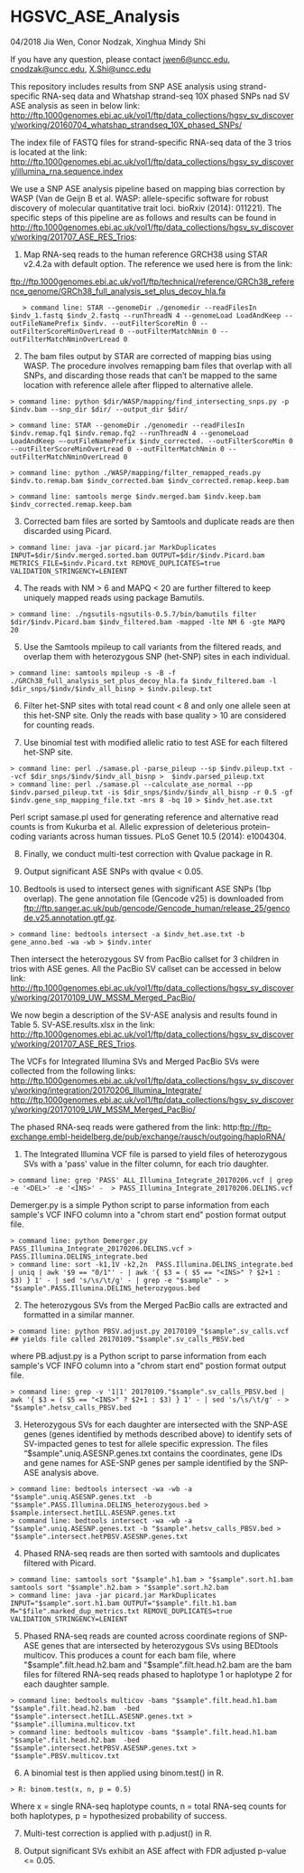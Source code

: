 # HGSVC_ASE_Analysis

04/2018
Jia Wen, Conor Nodzak, Xinghua Mindy Shi 

If you have any question, please contact jwen6@uncc.edu, cnodzak@uncc.edu, X.Shi@uncc.edu

This repository includes results from SNP ASE analysis using strand-specific RNA-seq data and Whatshap strand-seq 10X phased SNPs nad SV ASE analysis as seen in below link:
http://ftp.1000genomes.ebi.ac.uk/vol1/ftp/data_collections/hgsv_sv_discovery/working/20160704_whatshap_strandseq_10X_phased_SNPs/

The index file of FASTQ files for strand-specific RNA-seq data of the 3 trios is located at the link:
http://ftp.1000genomes.ebi.ac.uk/vol1/ftp/data_collections/hgsv_sv_discovery/illumina_rna.sequence.index


We use a SNP ASE analysis pipeline based on mapping bias correction by WASP (Van de Geijn B et al. WASP: allele-specific software for robust discovery of molecular quantitative trait loci. bioRxiv (2014): 011221). The specific steps of this pipeline are as follows and results can be found in http://ftp.1000genomes.ebi.ac.uk/vol1/ftp/data_collections/hgsv_sv_discovery/working/201707_ASE_RES_Trios:

1. Map RNA-seq reads to the human reference GRCH38 using STAR v2.4.2a with default option. The reference we used here is from the link:

ftp://ftp.1000genomes.ebi.ac.uk/vol1/ftp/technical/reference/GRCh38_reference_genome/GRCh38_full_analysis_set_plus_decoy_hla.fa

```
   > command line: STAR --genomeDir ./genomedir --readFilesIn $indv_1.fastq $indv_2.fastq --runThreadN 4 --genomeLoad LoadAndKeep --   outFileNamePrefix $indv. --outFilterScoreMin 0 --outFilterScoreMinOverLread 0 --outFilterMatchNmin 0 --outFilterMatchNminOverLread 0
```


2. The bam files output by STAR are corrected of mapping bias using WASP. The procedure involves remapping bam files that overlap with all SNPs, and discarding those reads that can’t be mapped to the same location with reference allele after flipped to alternative allele.

```
> command line: python $dir/WASP/mapping/find_intersecting_snps.py -p $indv.bam --snp_dir $dir/ --output_dir $dir/

> command line: STAR --genomeDir ./genomedir --readFilesIn $indv.remap.fq1 $indv.remap.fq2 --runThreadN 4 --genomeLoad LoadAndKeep —-outFileNamePrefix $indv_corrected. --outFilterScoreMin 0 --outFilterScoreMinOverLread 0 --outFilterMatchNmin 0 --outFilterMatchNminOverLread 0

> command line: python ./WASP/mapping/filter_remapped_reads.py $indv.to.remap.bam $indv_corrected.bam $indv_corrected.remap.keep.bam

> command line: samtools merge $indv.merged.bam $indv.keep.bam $indv_corrected.remap.keep.bam

```
3. Corrected bam files are sorted by Samtools and duplicate reads are then discarded using Picard.
```
> command line: java -jar picard.jar MarkDuplicates INPUT=$dir/$indv.merged.sorted.bam OUTPUT=$dir/$indv.Picard.bam METRICS_FILE=$indv.Picard.txt REMOVE_DUPLICATES=true VALIDATION_STRINGENCY=LENIENT
```

4. The reads with NM > 6 and MAPQ < 20 are further filtered to keep uniquely mapped reads using package Bamutils.

```
> command line: ./ngsutils-ngsutils-0.5.7/bin/bamutils filter $dir/$indv.Picard.bam $indv_filtered.bam -mapped -lte NM 6 -gte MAPQ 20
```

5. Use the Samtools mpileup to call variants from the filtered reads, and overlap them with heterozygous SNP (het-SNP) sites in each individual.

```
> command line: samtools mpileup -s -B -f ./GRCh38_full_analysis_set_plus_decoy_hla.fa $indv_filtered.bam -l $dir_snps/$indv/$indv_all_bisnp > $indv.pileup.txt
```

6. Filter het-SNP sites with total read count < 8 and only one allele seen at this het-SNP site. Only the reads with base quality > 10 are considered for counting reads.


7. Use binomial test with modified allelic ratio to test ASE for each filtered het-SNP site.
```
> command line: perl ./samase.pl -parse_pileup --sp $indv.pileup.txt --vcf $dir_snps/$indv/$indv_all_bisnp >  $indv.parsed_pileup.txt
> command line: perl ./samase.pl --calculate_ase_normal --pp $indv.parsed_pileup.txt -is $dir_snps/$indv/$indv_all_bisnp -r 0.5 -gf $indv.gene_snp_mapping_file.txt -mrs 8 -bq 10 > $indv_het.ase.txt
```
Perl script samase.pl used for generating reference and alternative read counts is from Kukurba et al. Allelic expression of deleterious protein-coding variants across human tissues. PLoS Genet 10.5 (2014): e1004304.

8. Finally, we conduct multi-test correction with Qvalue package in R.

9. Output significant ASE SNPs with qvalue < 0.05.

10. Bedtools is used to intersect genes with significant ASE SNPs (1bp overlap). The gene annotation file (Gencode v25) is downloaded from ftp://ftp.sanger.ac.uk/pub/gencode/Gencode_human/release_25/gencode.v25.annotation.gtf.gz. 

```
> command line: bedtools intersect -a $indv_het.ase.txt -b gene_anno.bed -wa -wb > $indv.inter
```

Then intersect the heterozygous SV from PacBio callset for 3 children in trios with ASE genes. All the PacBio SV callset can be accessed in below link:
http://ftp.1000genomes.ebi.ac.uk/vol1/ftp/data_collections/hgsv_sv_discovery/working/20170109_UW_MSSM_Merged_PacBio/

We now begin a description of the SV-ASE analysis and results found in Table 5. SV-ASE.results.xlsx in the link: http://ftp.1000genomes.ebi.ac.uk/vol1/ftp/data_collections/hgsv_sv_discovery/working/201707_ASE_RES_Trios.

The VCFs for Integrated Illumina SVs and Merged PacBio SVs were collected from the following links: 
http://ftp.1000genomes.ebi.ac.uk/vol1/ftp/data_collections/hgsv_sv_discovery/working/integration/20170206_Illumina_Integrate/
http://ftp.1000genomes.ebi.ac.uk/vol1/ftp/data_collections/hgsv_sv_discovery/working/20170109_UW_MSSM_Merged_PacBio/

The phased RNA-seq reads were gathered from the link: 
http:ftp://ftp-exchange.embl-heidelberg.de/pub/exchange/rausch/outgoing/haploRNA/

1. The Integrated Illumina VCF file is parsed to yield files of heterozygous SVs with a 'pass' value in the filter column, for each trio daughter.
```
> command line: grep 'PASS' ALL_Illumina_Integrate_20170206.vcf | grep -e '<DEL>' -e '<INS>' -  > PASS_Illumina_Integrate_20170206.DELINS.vcf
```
Demerger.py is a simple Python script to parse information from each sample's VCF INFO column into a "chrom start end" postion format output file. 
```
> command line: python Demerger.py PASS_Illumina_Integrate_20170206.DELINS.vcf > PASS.Illumina.DELINS_integrate.bed
> command line: sort -k1,1V -k2,2n  PASS.Illumina.DELINS_integrate.bed | uniq | awk '$9 == "0/1"' - | awk '{ $3 = ( $5 == "<INS>" ? $2+1 : $3) } 1' - | sed 's/\s/\t/g' - | grep -e "$sample" - > "$sample".PASS.Illumina.DELINS_heterozygous.bed
```

2. The heterozygous SVs from the Merged PacBio calls are extracted and formatted in a similar manner.
```
> command line: python PBSV.adjust.py 20170109_"$sample".sv_calls.vcf    ## yields file called 20170109."$sample".sv_calls_PBSV.bed
```
where PB.adjust.py is a Python script to parse information from each sample's VCF INFO column into a "chrom start end" postion format output file. 
```
> command line: grep -v '1|1' 20170109."$sample".sv_calls_PBSV.bed | awk '{ $3 = ( $5 == "<INS>" ? $2+1 : $3) } 1' - | sed 's/\s/\t/g' - > "$sample".hetsv_calls_PBSV.bed		
```
3. Heterozygous SVs for each daughter are intersected with the SNP-ASE genes (genes identified by methods described above) to identify sets of SV-impacted genes to test for allele specific expression. The files “$sample".uniq.ASESNP.genes.txt contains the coordinates, gene IDs and gene names for ASE-SNP genes per sample identified by the SNP-ASE analysis above.
```
> command line: bedtools intersect -wa -wb -a "$sample".uniq.ASESNP.genes.txt  -b "$sample".PASS.Illumina.DELINS_heterozygous.bed > $sample.intersect.hetILL.ASESNP.genes.txt
> command line: bedtools intersect -wa -wb -a "$sample".uniq.ASESNP.genes.txt -b "$sample".hetsv_calls_PBSV.bed > "$sample".intersect.hetPBSV.ASESNP.genes.txt
```						 
4. Phased RNA-seq reads are then sorted with samtools and duplicates filtered with Picard. 

```
> command line: samtools sort "$sample".h1.bam > "$sample".sort.h1.bam  samtools sort "$sample".h2.bam > "$sample".sort.h2.bam
> command line: java -jar picard.jar MarkDuplicates INPUT="$sample".sort.h1.bam OUTPUT="$sample".filt.h1.bam M="$file".marked_dup_metrics.txt REMOVE_DUPLICATES=true VALIDATION_STRINGENCY=LENIENT
```

5. Phased RNA-seq reads are counted across coordinate regions of SNP-ASE genes that are intersected by heterozygous SVs using BEDtools multicov. This produces a count for each bam file, where "$sample".filt.head.h2.bam and "$sample".filt.head.h2.bam are the bam files for filtered RNA-seq reads phased to haplotype 1 or haplotype 2 for each daughter sample. 
```
> command line: bedtools multicov -bams "$sample".filt.head.h1.bam "$sample".filt.head.h2.bam  -bed "$sample".intersect.hetILL.ASESNP.genes.txt > "$sample".illumina.multicov.txt
> command line: bedtools multicov -bams "$sample".filt.head.h1.bam "$sample".filt.head.h2.bam  -bed "$sample".intersect.hetPBSV.ASESNP.genes.txt > "$sample".PBSV.multicov.txt
```

6. A binomial test is then applied using binom.test() in R. 
```
> R: binom.test(x, n, p = 0.5)
```
Where x = single RNA-seq haplotype counts, n = total RNA-seq counts for both haplotypes, p = hypothesized probability of success.

7. Multi-test correction is applied with p.adjust() in R.

8. Output significant SVs exhibit an ASE affect with FDR adjusted p-value <= 0.05.
